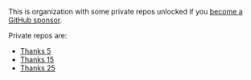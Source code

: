 This is organization with some private repos unlocked if you [become a GitHub sponsor](https://github.com/sponsors/nikitavoloboev).

Private repos are:

- [Thanks 5](https://github.com/kitties-are-amazing-and-so-are-you/thanks-5)
- [Thanks 15](https://github.com/kitties-are-amazing-and-so-are-you/thanks-5)
- [Thanks 25](https://github.com/kitties-are-amazing-and-so-are-you/thanks-25)
